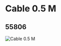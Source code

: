 # Cable 0.5 M
## 55806
![Cable 0.5 M](https://lc-www-live-s.legocdn.com/media/bricks/5/2/4297185.jpg)